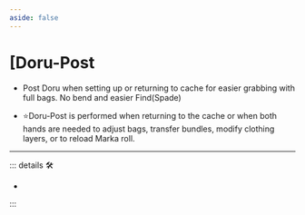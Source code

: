 ```yaml
---
aside: false
---
```

# <py>[<labor>Doru</labor>-Post

- Post Doru when setting up or returning to cache for easier grabbing with full bags. No bend and easier Find(Spade)

- ⭐<labor>Doru</labor>-Post is performed when returning to the cache or when both hands are needed to adjust bags, transfer bundles, modify clothing layers, or to reload Marka roll.

---

<!-- =================================================== -->
<!-- =================================================== -->
<!-- =================================================== -->
<!-- =================================================== -->
<!-- =================================================== -->
::: details 🛠

-

:::
